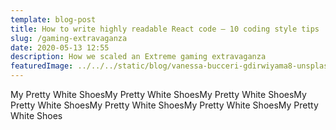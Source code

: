 ```yaml
---
template: blog-post
title: How to write highly readable React code — 10 coding style tips
slug: /gaming-extravaganza
date: 2020-05-13 12:55
description: How we scaled an Extreme gaming extravaganza
featuredImage: ../../../static/blog/vanessa-bucceri-gdirwiyama8-unsplash.jpg
---
```


My Pretty White ShoesMy Pretty White ShoesMy Pretty White ShoesMy Pretty White ShoesMy Pretty White ShoesMy Pretty White ShoesMy Pretty White Shoes
